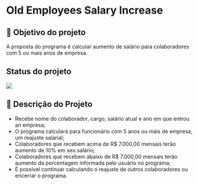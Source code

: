 # Old Employees Salary Increase

## 📝 Objetivo do projeto
A proposta do programa é calcular aumento de salário para colaboradores com 5 ou mais anos de empresa.

## Status do projeto
<img src="http://img.shields.io/static/v1?label=STATUS&message=EM%20DESENVOLVIMENTO&color=GREEN&style=for-the-badge"/>

## 💭 Descrição do Projeto
- Recebe nome do colaborador, cargo, salário atual e ano em que entrou an empresa;
- O programa calculará para funcionário com 5 anos ou mais de empresa, um reajuste salarial;
- Colaboradores que recebem acima de R$ 7.000,00 mensais terão aumento de 10% em seu salário;
- Colaboradores que recebem abaixo de R$ 7.000,00 mensais terão aumento da porcentagem informada pelo usuário no programa;
- É possível continuar calculando o reajuste de outros colaboradores ou encerrar o programa.
